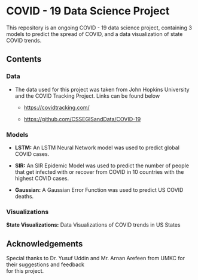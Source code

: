 # COVID - 19 Data Science Project	



This repository is an ongoing COVID - 19 data science project, containing 3 models to predict the spread of COVID, and a data visualization of state COVID trends.



## Contents	


### Data	


- The data used for this project was taken from John Hopkins University and the COVID Tracking Project. Links can be found below	

   - https://covidtracking.com/	

    - https://github.com/CSSEGISandData/COVID-19	


### Models	


- **LSTM:** An LSTM Neural Network model was used to predict global COVID cases.	


- **SIR:** An SIR Epidemic Model was used to predict the number of people that get infected with or recover from COVID in 10 countries with the highest COVID cases.	


- **Gaussian:** A Gaussian Error Function was used to predict US COVID deaths.	



### Visualizations	


**State Visualizations:** Data Visualizations of COVID trends in US States	


## Acknowledgements


Special thanks to Dr. Yusuf Uddin and Mr. Arnan Arefeen from UMKC for their suggestions and feedback 	
for this project.
